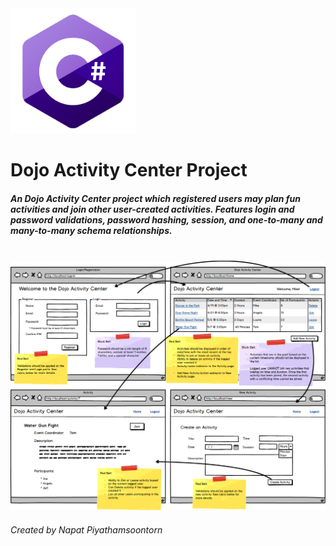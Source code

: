 <img src="./csharp.png" alt="C# Logo" width="200px">

# Dojo Activity Center Project
##### An Dojo Activity Center project which registered users may plan fun activities and join other user-created activities. Features login and password validations, password hashing, session, and one-to-many and many-to-many schema relationships.
<br />

<img src="./DojoActivityCenter.png" alt="diagram">

###### Created by Napat Piyathamsoontorn
